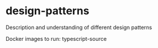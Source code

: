 # design-patterns
Description and understanding of different design patterns

Docker images to run: typescript-source
